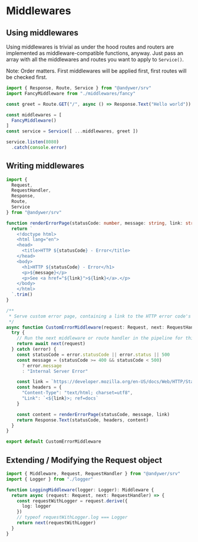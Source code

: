 # Middlewares

## Using middlewares

Using middlewares is trivial as under the hood routes and routers are implemented as middleware-compatible functions, anyway. Just pass an array with all the middlewares and routes you want to apply to `Service()`.

Note: Order matters. First middlewares will be applied first, first routes will be checked first.

```ts
import { Response, Route, Service } from "@andywer/srv"
import FancyMiddleware from "./middlewares/fancy"

const greet = Route.GET("/", async () => Response.Text("Hello world"))

const middlewares = [
  FancyMiddleware()
]
const service = Service([ ...middlewares, greet ])

service.listen(8080)
  .catch(console.error)
```


## Writing middlewares

```ts
import {
  Request,
  RequestHandler,
  Response,
  Route,
  Service
} from "@andywer/srv"

function renderErrorPage(statusCode: number, message: string, link: string) {
  return `
    <!doctype html>
    <html lang="en">
    <head>
      <title>HTTP ${statusCode} - Error</title>
    </head>
    <body>
      <h1>HTTP ${statusCode} - Error</h1>
      <p>${message}</p>
      <p>See <a href="${link}">${link}</a>.</p>
    </body>
    </html>
  `.trim()
}

/**
 * Serve custom error page, containing a link to the HTTP error code's documentation.
 */
async function CustomErrorMiddleware(request: Request, next: RequestHandler) {
  try {
    // Run the next middleware or route handler in the pipeline for this request
    return await next(request)
  } catch (error) {
    const statusCode = error.statusCode || error.status || 500
    const message = (statusCode >= 400 && statusCode < 500)
      ? error.message
      : "Internal Server Error"

    const link = `https://developer.mozilla.org/en-US/docs/Web/HTTP/Status/${statusCode}`
    const headers = {
      "Content-Type": "text/html; charset=utf8",
      "Link": `<${link}>; ref=docs`
    }

    const content = renderErrorPage(statusCode, message, link)
    return Response.Text(statusCode, headers, content)
  }
}

export default CustomErrorMiddleware
```

## Extending / Modifying the Request object

```ts
import { Middleware, Request, RequestHandler } from "@andywer/srv"
import { Logger } from "./logger"

function LoggingMiddleware(logger: Logger): Middleware {
  return async (request: Request, next: RequestHandler) => {
    const requestWithLogger = request.derive({
      log: logger
    })
    // typeof requestWithLogger.log === Logger
    return next(requestWithLogger)
  }
}
```
